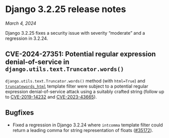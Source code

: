 # Django 3.2.25 release notes

*March 4, 2024*

Django 3.2.25 fixes a security issue with severity “moderate” and a regression
in 3.2.24.

## CVE-2024-27351: Potential regular expression denial-of-service in `django.utils.text.Truncator.words()`

`django.utils.text.Truncator.words()` method (with `html=True`) and
[`truncatewords_html`](../ref/templates/builtins.md#std-templatefilter-truncatewords_html) template filter were subject to a potential
regular expression denial-of-service attack using a suitably crafted string
(follow up to [CVE-2019-14232](https://nvd.nist.gov/vuln/detail/CVE-2019-14232) and [CVE-2023-43665](https://nvd.nist.gov/vuln/detail/CVE-2023-43665)).

## Bugfixes

* Fixed a regression in Django 3.2.24 where `intcomma` template filter could
  return a leading comma for string representation of floats ([#35172](https://code.djangoproject.com/ticket/35172)).

